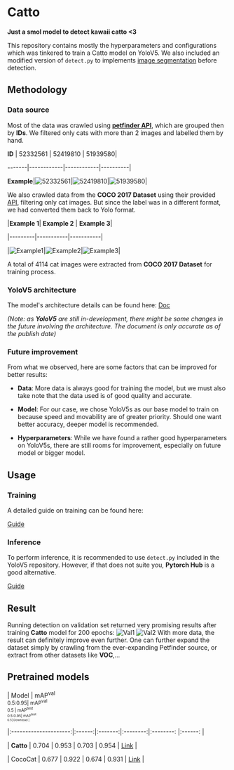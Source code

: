 
  

  

# Catto

  

**Just a smol model to detect kawaii catto <3**

  

This repository contains mostly the hyperparameters and configurations which was tinkered to train a Catto model on YoloV5. We also included an modified version of `detect.py` to implements [image segmentation](https://arxiv.org/abs/1805.09512) before detection.

  

  

## Methodology

  

### Data source

  

Most of the data was crawled using **[petfinder API](https://www.petfinder.com/developers/v2/docs/)**, which are grouped then by **IDs**. We filtered only cats with more than 2 images and labelled them by hand.

  

**ID** | 52332561 | 52419810 | 51939580|

-------|------------|------------|----------|

**Example**|![52332561](./docs/52332561.png)|![52419810](./docs/52419810.png)|![51939580](./docs/51939580.png)|

  

  

We also crawled data from the **COCO 2017 Dataset** using their provided [API](https://cocodataset.org/#download), filtering only cat images. But since the label was in a different format, we had converted them back to Yolo format.

|**Example 1**| **Example 2** | **Example 3**|

|---------|-----------|-----------|

|![Example1](./docs/Example1.jpg)|![Example2](./docs/Example2.jpg)|![Example3](./docs/Example3.jpg)|

  

A total of 4114 cat images were extracted from **COCO 2017 Dataset** for training process.

  

### YoloV5 architecture

  

The model's architecture details can be found here: [Doc](https://docs.google.com/document/d/1hW2rTwayBT0Nyr-hxEWSqHnjyVp5n6dZHW2cMy9vjmE/edit)

  

*(Note: as **YoloV5** are still in-development, there might be some changes in the future involving the architecture. The document is only accurate as of the publish date)*

  

### Future improvement

  

From what we observed, here are some factors that can be improved for better results:

  

-  **Data**: More data is always good for training the model, but we must also take note that the data used is of good quality and accurate.

  

-  **Model**: For our case, we chose YoloV5s as our base model to train on because speed and movability are of greater priority. Should one want better accuracy, deeper model is recommended.

  

-  **Hyperparameters**: While we have found a rather good hyperparameters on YoloV5s, there are still rooms for improvement, especially on future model or bigger model.

  

  

## Usage

  

### Training

  

A detailed guide on training can be found here:

  

[Guide](https://colab.research.google.com/drive/1vdv23_4YaU5YVBhJFYoMnGe_7fMaOyGo?usp=sharing)

  

### Inference

  

To perform inference, it is recommended to use `detect.py` included in the YoloV5 repository. However, if that does not suite you, **Pytorch Hub** is a good alternative.

  

[Guide](https://colab.research.google.com/drive/1YQD-P_Q62utkuD-blboejuqKrehXLKEG?usp=sharing)

  
## Result
Running detection on validation set returned very promising results after training **Catto** model for 200 epochs:
![Val1](./docs/Val1.jpg)
![Val2](./docs/Val2.jpg)
With more data, the result can definitely improve even further. One can further expand the dataset simply by crawling from the ever-expanding Petfinder source, or extract from other datasets like **VOC**,...
## Pretrained models

  

| Model | mAP<sup>val<br>0.5:0.95| mAP<sup>val<br>0.5 | mAP<sup>test<br>0.5:0.95| mAP<sup>test<br>0.5| Download |

|:---------------------:|:------:|:-------:|:--------:|:--------: |:------: |

| **Catto** | 0.704 | 0.953 | 0.703 | 0.954 | [Link](https://github.com/VioletEqz/Catto/releases/download/1.0/Catto.pt) |

| CocoCat | 0.677 | 0.922 | 0.674 | 0.931 | [Link](https://github.com/VioletEqz/Catto/releases/download/1.0/CocoCat.pt) |



